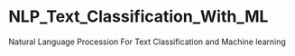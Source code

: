 # NLP_Text_Classification_With_ML
Natural Language Procession For Text Classification and Machine learning 
